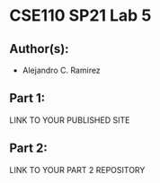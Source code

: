 # CSE110 SP21 Lab 5

## Author(s):
- Alejandro C. Ramirez

## Part 1:

LINK TO YOUR PUBLISHED SITE

## Part 2:

LINK TO YOUR PART 2 REPOSITORY
